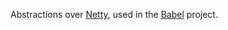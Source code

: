 Abstractions over [Netty](https://netty.io/), used in the [Babel](https://github.com/pfouto/babel-core) project.